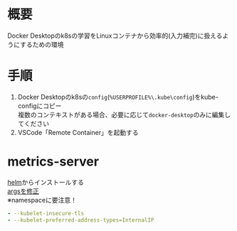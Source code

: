 # 概要

Docker Desktopのk8sの学習をLinuxコンテナから効率的(入力補完)に扱えるようにするための環境

# 手順

1. Docker Desktopのk8sの`config`(`%USERPROFILE%\.kube\config`)をkube-configにコピー<br/>
    複数のコンテキストがある場合、必要に応じて`docker-desktop`のみに編集してください
2. VSCode「Remote Container」を起動する


# metrics-server

[helm](https://artifacthub.io/packages/helm/metrics-server/metrics-server)からインストールする<br/>
[argsを修正](https://qiita.com/nakamasato/items/c49cf322cd5d7770b465)<br/>
※namespaceに要注意！<br/>

```yaml
- --kubelet-insecure-tls
- --kubelet-preferred-address-types=InternalIP
```
